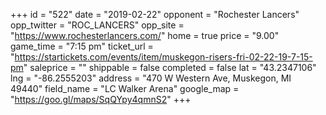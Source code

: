 +++
id = "522"
date = "2019-02-22"
opponent = "Rochester Lancers"
opp_twitter = "ROC_LANCERS"
opp_site = "https://www.rochesterlancers.com/"
home = true
price = "9.00"
game_time = "7:15 pm"
ticket_url = "https://startickets.com/events/item/muskegon-risers-fri-02-22-19-7-15-pm"
saleprice = ""
shippable = false
completed = false
lat = "43.2347106"
lng = "-86.2555203"
address = "470 W Western Ave, Muskegon, MI 49440"
field_name = "LC Walker Arena"
google_map = "https://goo.gl/maps/SqQYpy4qmnS2"
+++